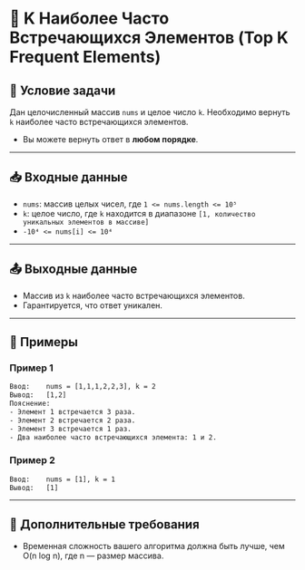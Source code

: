 # 🔢 K Наиболее Часто Встречающихся Элементов (Top K Frequent Elements)

## 📄 Условие задачи

Дан целочисленный массив `nums` и целое число `k`. Необходимо вернуть `k` наиболее часто встречающихся элементов.

- Вы можете вернуть ответ в **любом порядке**.

---

## 📥 Входные данные

- `nums`: массив целых чисел, где `1 <= nums.length <= 10⁵`
- `k`: целое число, где `k` находится в диапазоне `[1, количество уникальных элементов в массиве]`
- `-10⁴ <= nums[i] <= 10⁴`

---

## 📤 Выходные данные

- Массив из `k` наиболее часто встречающихся элементов.
- Гарантируется, что ответ уникален.

---

## 🧪 Примеры

### Пример 1
```txt
Ввод:    nums = [1,1,1,2,2,3], k = 2
Вывод:   [1,2]
Пояснение:
- Элемент 1 встречается 3 раза.
- Элемент 2 встречается 2 раза.
- Элемент 3 встречается 1 раз.
- Два наиболее часто встречающихся элемента: 1 и 2.
```

### Пример 2
```txt
Ввод:    nums = [1], k = 1
Вывод:   [1]
```

---

## 📝 Дополнительные требования

- Временная сложность вашего алгоритма должна быть лучше, чем O(n log n), где n — размер массива.